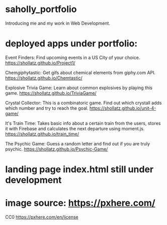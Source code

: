 # saholly_portfolio
Introducing me and my work in Web Development.

# deployed apps under portfolio:
Event Finders:
Find upcoming events in a US City of your choice. 
https://shollatz.github.io/Project1/

Chem*giphy*tastic:
Get gifs about chemical elements from giphy.com API. 
https://shollatz.github.io/Chemtastic/

Explosive Trivia Game:
Learn about common explosives by playing this game.
https://shollatz.github.io/TriviaGame/

Crystal Collector:
This is a combinatoric game. Find out which crystall adds which number and try to reach the goal.
https://shollatz.github.io/unit-4-game/

It's Train Time:
Takes basic info about a certain train from the users, stores it with Firebase and calculates the next departure using moment.js.
https://shollatz.github.io/train_time/

The Psychic Game:
Guess a random letter and find out if you are truly psychic.
https://shollatz.github.io/Psychic-Game/

# landing page index.html still under development

# image source: https://pxhere.com/
CC0 https://pxhere.com/en/license
